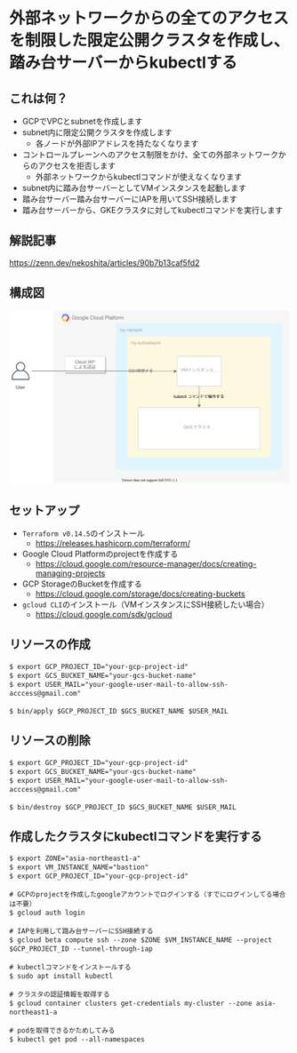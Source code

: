 # 外部ネットワークからの全てのアクセスを制限した限定公開クラスタを作成し、踏み台サーバーからkubectlする

## これは何？
- GCPでVPCとsubnetを作成します
- subnet内に限定公開クラスタを作成します
  - 各ノードが外部IPアドレスを持たなくなります
- コントロールプレーンへのアクセス制限をかけ、全ての外部ネットワークからのアクセスを拒否します
  - 外部ネットワークからkubectlコマンドが使えなくなります
- subnet内に踏み台サーバーとしてVMインスタンスを起動します
- 踏み台サーバー踏み台サーバーにIAPを用いてSSH接続します
- 踏み台サーバーから、GKEクラスタに対してkubectlコマンドを実行します

## 解説記事
https://zenn.dev/nekoshita/articles/90b7b13caf5fd2

## 構成図
![](diagrams/architecture.svg)

## セットアップ
- `Terraform v0.14.5`のインストール
  - https://releases.hashicorp.com/terraform/
- Google Cloud Platformのprojectを作成する
  - https://cloud.google.com/resource-manager/docs/creating-managing-projects
- GCP StorageのBucketを作成する
  - https://cloud.google.com/storage/docs/creating-buckets
- `gcloud CLI`のインストール（VMインスタンスにSSH接続したい場合）
  - https://cloud.google.com/sdk/gcloud


## リソースの作成
```
$ export GCP_PROJECT_ID="your-gcp-project-id"
$ export GCS_BUCKET_NAME="your-gcs-bucket-name"
$ export USER_MAIL="your-google-user-mail-to-allow-ssh-acccess@gmail.com"

$ bin/apply $GCP_PROJECT_ID $GCS_BUCKET_NAME $USER_MAIL
```

## リソースの削除
```
$ export GCP_PROJECT_ID="your-gcp-project-id"
$ export GCS_BUCKET_NAME="your-gcs-bucket-name"
$ export USER_MAIL="your-google-user-mail-to-allow-ssh-acccess@gmail.com"

$ bin/destroy $GCP_PROJECT_ID $GCS_BUCKET_NAME $USER_MAIL
```

## 作成したクラスタにkubectlコマンドを実行する
```
$ export ZONE="asia-northeast1-a"
$ export VM_INSTANCE_NAME="bastion"
$ export GCP_PROJECT_ID="your-gcp-project-id"

# GCPのprojectを作成したgoogleアカウントでログインする（すでにログインしてる場合は不要）
$ gcloud auth login

# IAPを利用して踏み台サーバーにSSH接続する
$ gcloud beta compute ssh --zone $ZONE $VM_INSTANCE_NAME --project $GCP_PROJECT_ID --tunnel-through-iap

# kubectlコマンドをインストールする
$ sudo apt install kubectl

# クラスタの認証情報を取得する
$ gcloud container clusters get-credentials my-cluster --zone asia-northeast1-a

# podを取得できるかためしてみる
$ kubectl get pod --all-namespaces
```
